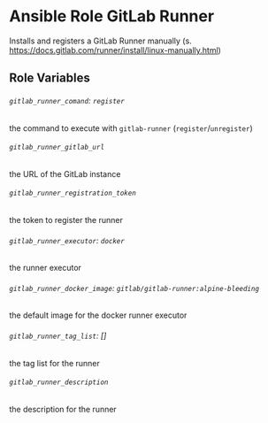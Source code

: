 # Ansible Role GitLab Runner
Installs and registers a GitLab Runner manually (s. https://docs.gitlab.com/runner/install/linux-manually.html)

## Role Variables

###### `gitlab_runner_comand`: `register`

the command to execute with `gitlab-runner` (`register`/`unregister`)

###### `gitlab_runner_gitlab_url`

the URL of the GitLab instance 

###### `gitlab_runner_registration_token`

the token to register the runner
    

###### `gitlab_runner_executor`: `docker`

the runner executor

###### `gitlab_runner_docker_image`: `gitlab/gitlab-runner:alpine-bleeding`

the default image for the docker runner executor

###### `gitlab_runner_tag_list`: []

the tag list for the runner

###### `gitlab_runner_description`

the description for the  runner
